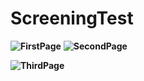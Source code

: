# ScreeningTest

**![FirstPage](https://lh3.googleusercontent.com/MU0cd5EWkHn7691rkzzPZxOpTSw5wDLRHWWWUoqN8dH3mTrQmWteIJmCFfvDAO9DR1MyO-SoQy5aVl_8m8aJQwsHHD3u8_QZvkFhx4X7mBuubfkE6i9QpnqxfInr4e1mf2TO9aPA)**
**![SecondPage](https://lh5.googleusercontent.com/iEKeEuM3KOcDuQvuq50JNw4ceQ9RNSVGI_u1EV_aPOZ0rUBtH_-9BpWeCTXrfXrYeAt3hQyNW1UBslQY1RT-JviJ8JnCDbXLx4FvtSe3kXVnJWHRNOVPQPOyt6wy-NGz7r1coTe_)**

**![ThirdPage](https://lh4.googleusercontent.com/1jz0SI5Pc1dxoFcnth9Yo-MGjAeIQG4gIJ8SVFZDas5rEU06ufunYINPE0brbWgzUuZ6jJcZLv-exy8Mssn_2VwnAwCni4zM2a8MC6UhgkEHuN97WJiC7lB92tXISEtrK5H2PUv1)**
